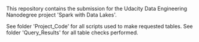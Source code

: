 This repository contains the submission for the Udacity Data Engineering Nanodegree project 'Spark with Data Lakes'.

See folder 'Project_Code' for all scripts used to make requested tables.
See folder 'Query_Results' for all table checks performed.
